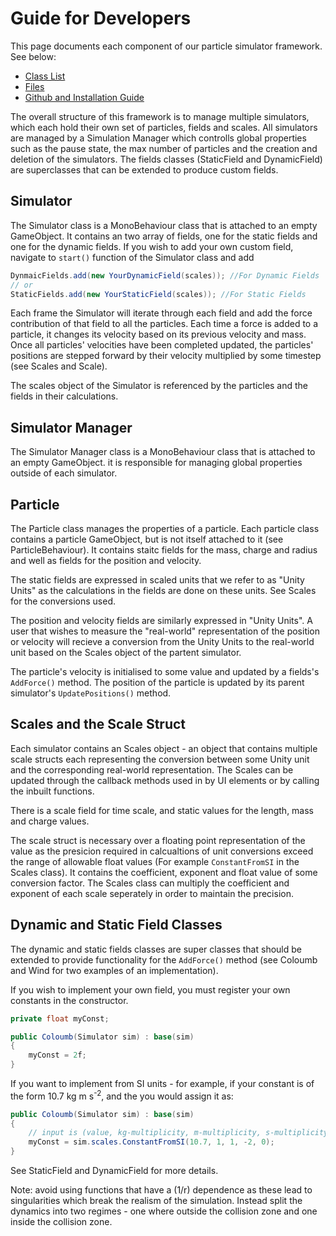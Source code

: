 # Guide for Developers

This page documents each component of our particle simulator framework. See below:

- [Class List](file:annotated.html)
- [Files](file:files.html)
- [Github and Installation Guide](https://github.com/SmallMolecules/small-molecules)

The overall structure of this framework is to manage multiple simulators, which each hold their own set of particles, fields and scales. All simulators are managed by a Simulation Manager which controlls global properties such as the pause state, the max number of particles and the creation and deletion of the simulators. The fields classes (StaticField and DynamicField) are superclasses that can be extended to produce custom fields. 

## Simulator    

The Simulator class is a MonoBehaviour class that is attached to an empty GameObject. It contains an two array of fields, one for the static fields and one for the dynamic fields. If you wish to add your own custom field, navigate to ``start()`` function of the Simulator class and add

```cs
DynmaicFields.add(new YourDynamicField(scales)); //For Dynamic Fields
// or
StaticFields.add(new YourStaticField(scales)); //For Static Fields
```

Each frame the Simulator will iterate through each field and add the force contribution of that field to all the particles. Each time a force is added to a particle, it changes its velocity based on its previous velocity and mass. Once all particles' velocities have been completed updated, the particles' positions are stepped forward by their velocity multiplied by some timestep (see Scales and Scale).

The scales object of the Simulator is referenced by the particles and the fields in their calculations.

## Simulator Manager

The Simulator Manager class is a MonoBehaviour class that is attached to an empty GameObject. it is responsible for managing global properties outside of each simulator.

## Particle

The Particle class manages the properties of a particle. Each particle class contains a particle GameObject, but is not itself attached to it (see ParticleBehaviour). It contains staitc fields for the mass, charge and radius and well as fields for the position and velocity. 

The static fields are expressed in scaled units that we refer to as "Unity Units" as the calculations in the fields are done on these units. See Scales for the conversions used.

The position and velocity fields are similarly expressed in "Unity Units". A user that wishes to measure the "real-world" representation of the position or velocity will recieve a conversion from the Unity Units to the real-world unit based on the Scales object of the partent simulator.

The particle's velocity is initialised to some value and updated by a fields's ``AddForce()`` method. The position of the particle is updated by its parent simulator's ``UpdatePositions()`` method. 

## Scales and the Scale Struct

Each simulator contains an Scales object - an object that contains multiple scale structs each representing the conversion between some Unity unit and the corresponding real-world representation. The Scales can be updated through the callback methods used in by UI elements or by calling the inbuilt functions.

There is a scale field for time scale, and static values for the length, mass and charge values.

The scale struct is necessary over a floating point representation of the value as the presicion required in calcualtions of unit conversions exceed the range of allowable float values (For example ``ConstantFromSI`` in the Scales class). It contains the coefficient, exponent and float value of some conversion factor. The Scales class can multiply the coefficient and exponent of each scale seperately in order to maintain the precision.

## Dynamic and Static Field Classes

The dynamic and static fields classes are super classes that should be extended to provide functionality for the ``AddForce()`` method (see Coloumb and Wind for two examples of an implementation). 

If you wish to implement your own field, you must register your own constants in the constructor. 

```cs
private float myConst;

public Coloumb(Simulator sim) : base(sim)
{
    myConst = 2f;
}
```


If you want to implement from SI units - for example, if your constant is of the form 10.7 kg m s<sup>-2</sup>, and the you would assign it as:

```cs
public Coloumb(Simulator sim) : base(sim)
{
    // input is (value, kg-multiplicity, m-multiplicity, s-multiplicity, q-multiplicity)
    myConst = sim.scales.ConstantFromSI(10.7, 1, 1, -2, 0);
}
```

See StaticField and DynamicField for more details.

Note: avoid using functions that have a (1/r) dependence as these lead to singularities which break the realism of the simulation. Instead split the dynamics into two regimes - one where outside the collision zone and one inside the collision zone.
